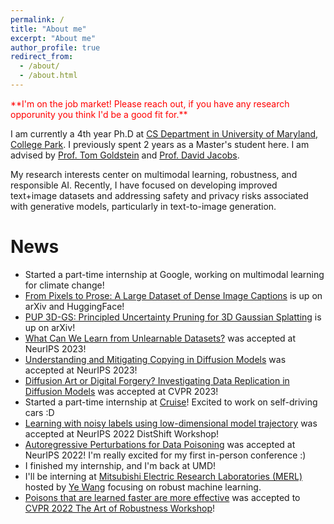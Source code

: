 ```yaml
---
permalink: /
title: "About me"
excerpt: "About me"
author_profile: true
redirect_from: 
  - /about/
  - /about.html
---
```


<span style="color:red">
**I'm on the job market! Please reach out, if you have any research opporunity you think I'd be a good fit for.**
</span> <br>

I am currently a 4th year Ph.D at [CS Department in University of Maryland, College Park](https://www.cs.umd.edu/). I previously spent 2 years as a Master's student here. 
I am advised by [Prof. Tom Goldstein](https://www.cs.umd.edu/~tomg/) and [Prof. David Jacobs](http://www.cs.umd.edu/~djacobs/). 

My research interests center on multimodal learning, robustness, and responsible AI. Recently, I have focused on developing improved text+image datasets and addressing safety and privacy risks associated with generative models, particularly in text-to-image generation. 

News
====
- Started a part-time internship at Google, working on multimodal learning for climate change!
- [From Pixels to Prose: A Large Dataset of Dense Image Captions](https://arxiv.org/abs/2406.10328) is up on arXiv and HuggingFace! 
- [PUP 3D-GS: Principled Uncertainty Pruning for 3D Gaussian Splatting](https://arxiv.org/abs/2406.10219) is up on arXiv!
- [What Can We Learn from Unlearnable Datasets?](https://arxiv.org/abs/2305.19254) was accepted at NeurIPS 2023!
- [Understanding and Mitigating Copying in Diffusion Models](https://arxiv.org/pdf/2305.20086.pdf) was accepted at NeurIPS 2023!
- [Diffusion Art or Digital Forgery? Investigating Data Replication in Diffusion Models](https://arxiv.org/abs/2212.03860) was accepted at CVPR 2023!
- Started a part-time internship at [Cruise](https://getcruise.com/)! Excited to work on self-driving cars :D
- [Learning with noisy labels using low-dimensional model trajectory](https://openreview.net/forum?id=QI64E1iz3G) was accepted at NeurIPS 2022 DistShift Workshop!
- [Autoregressive Perturbations for Data Poisoning](https://arxiv.org/abs/2206.03693) was accepted at NeurIPS 2022! I'm really excited for my first in-person conference :)
- I finished my internship, and I'm back at UMD!
- I'll be interning at [Mitsubishi Electric Research Laboratories (MERL)](https://www.merl.com/) hosted by [Ye Wang](https://www.merl.com/people/yewang) focusing on robust machine learning.
- [Poisons that are learned faster are more effective](https://openaccess.thecvf.com/content/CVPR2022W/ArtOfRobust/html/Sandoval-Segura_Poisons_That_Are_Learned_Faster_Are_More_Effective_CVPRW_2022_paper.html) was accepted to [CVPR 2022 The Art of Robustness Workshop](https://openaccess.thecvf.com/CVPR2022_workshops/ArtOfRobust)!
